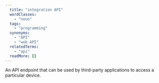 ```yaml
---
  title: "integration API"
  wordClasses:
    - "noun"
  tags:
    - "programming"
  synonyms:
    - "API"
    - "web API"
  relatedTerms:
    - "api"
  readMore: []
---
```

An API endpoint that can be used by third-party applications to access a particular device.
